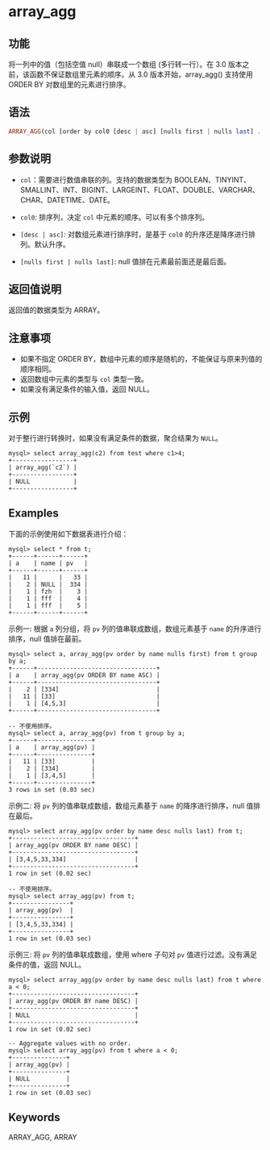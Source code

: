 # array_agg

## 功能

将一列中的值（包括空值 null）串联成一个数组 (多行转一行）。在 3.0 版本之前，该函数不保证数组里元素的顺序。从 3.0 版本开始，array_agg() 支持使用 ORDER BY 对数组里的元素进行排序。

## 语法

```Haskell
ARRAY_AGG(col [order by col0 [desc | asc] [nulls first | nulls last] ...])
```

## 参数说明

- `col`：需要进行数值串联的列。支持的数据类型为 BOOLEAN、TINYINT、SMALLINT、INT、BIGINT、LARGEINT、FLOAT、DOUBLE、VARCHAR、CHAR、DATETIME、DATE。

- `col0`: 排序列，决定 `col` 中元素的顺序。可以有多个排序列。

- `[desc | asc]`: 对数组元素进行排序时，是基于 `col0` 的升序还是降序进行排列。默认升序。

- `[nulls first | nulls last]`: null 值排在元素最前面还是最后面。

## 返回值说明

返回值的数据类型为 ARRAY。

## 注意事项

- 如果不指定 ORDER BY，数组中元素的顺序是随机的，不能保证与原来列值的顺序相同。
- 返回数组中元素的类型与 `col` 类型一致。
- 如果没有满足条件的输入值，返回 NULL。

## 示例

对于整行进行转换时，如果没有满足条件的数据，聚合结果为 `NULL`。

```Plain Text
mysql> select array_agg(c2) from test where c1>4;
+-----------------+
| array_agg(`c2`) |
+-----------------+
| NULL            |
+-----------------+
```

## Examples

下面的示例使用如下数据表进行介绍：

```Plain_Text
mysql> select * from t;
+------+------+------+
| a    | name | pv   |
+------+------+------+
|   11 |      |   33 |
|    2 | NULL |  334 |
|    1 | fzh  |    3 |
|    1 | fff  |    4 |
|    1 | fff  |    5 |
+------+------+------+
```

示例一: 根据 `a` 列分组，将 `pv` 列的值串联成数组，数组元素基于 `name` 的升序进行排序，null 值排在最前。

```Plain_Text
mysql> select a, array_agg(pv order by name nulls first) from t group by a;
+------+---------------------------------+
| a    | array_agg(pv ORDER BY name ASC) |
+------+---------------------------------+
|    2 | [334]                           |
|   11 | [33]                            |
|    1 | [4,5,3]                         |
+------+---------------------------------+

-- 不使用排序。
mysql> select a, array_agg(pv) from t group by a;
+------+---------------+
| a    | array_agg(pv) |
+------+---------------+
|   11 | [33]          |
|    2 | [334]         |
|    1 | [3,4,5]       |
+------+---------------+
3 rows in set (0.03 sec)
```

示例二: 将 `pv` 列的值串联成数组，数组元素基于 `name` 的降序进行排序，null 值排在最后。

```Plain_Text
mysql> select array_agg(pv order by name desc nulls last) from t;
+----------------------------------+
| array_agg(pv ORDER BY name DESC) |
+----------------------------------+
| [3,4,5,33,334]                   |
+----------------------------------+
1 row in set (0.02 sec)

-- 不使用排序。
mysql> select array_agg(pv) from t;
+----------------+
| array_agg(pv)  |
+----------------+
| [3,4,5,33,334] |
+----------------+
1 row in set (0.03 sec)
```

示例三: 将 `pv` 列的值串联成数组，使用 where 子句对 `pv` 值进行过滤。没有满足条件的值，返回 NULL。

```Plain_Text
mysql> select array_agg(pv order by name desc nulls last) from t where a < 0;
+----------------------------------+
| array_agg(pv ORDER BY name DESC) |
+----------------------------------+
| NULL                             |
+----------------------------------+
1 row in set (0.02 sec)

-- Aggregate values with no order.
mysql> select array_agg(pv) from t where a < 0;
+---------------+
| array_agg(pv) |
+---------------+
| NULL          |
+---------------+
1 row in set (0.03 sec)
```

## Keywords

ARRAY_AGG, ARRAY
